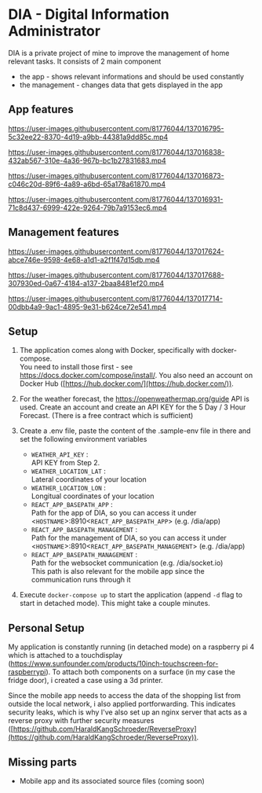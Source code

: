 # DIA - Digital Information Administrator

DIA is a private project of mine to improve the management of home relevant tasks. 
It consists of 2 main component
* the app - shows relevant informations and should be used constantly
* the management - changes data that gets displayed in the app

## App features

https://user-images.githubusercontent.com/81776044/137016795-5c32ee22-8370-4d19-a9bb-44381a9dd85c.mp4

https://user-images.githubusercontent.com/81776044/137016838-432ab567-310e-4a36-967b-bc1b27831683.mp4

https://user-images.githubusercontent.com/81776044/137016873-c046c20d-89f6-4a89-a6bd-65a178a61870.mp4

https://user-images.githubusercontent.com/81776044/137016931-71c8d437-6999-422e-9264-79b7a9153ec6.mp4

## Management features

https://user-images.githubusercontent.com/81776044/137017624-abce746e-9598-4e68-a1d1-a2f1f47d15db.mp4

https://user-images.githubusercontent.com/81776044/137017688-307930ed-0a67-4184-a137-2baa8481ef20.mp4

https://user-images.githubusercontent.com/81776044/137017714-00dbb4a9-9ac1-4895-9e31-b624ce72e541.mp4

## Setup

1. The application comes along with Docker, specifically with docker-compose.\
You need to install those first -
see https://docs.docker.com/compose/install/. You also need an account on Docker Hub ([https://hub.docker.com/](https://hub.docker.com/)).

2. For the weather forecast, the https://openweathermap.org/guide API is used.
Create an account and create an API KEY for the 5 Day / 3 Hour Forecast. (There is a free contract which is sufficient)

3. Create a .env file, paste the content of the .sample-env file in there and set the following environment variables
    * `WEATHER_API_KEY` :\
    API KEY from Step 2.
    * `WEATHER_LOCATION_LAT` :\
    Lateral coordinates of your location
    * `WEATHER_LOCATION_LON` :\
    Longitual coordinates of your location
    * `REACT_APP_BASEPATH_APP` :\
    Path for the app of DIA, so you can access it under\
    \<`HOSTNAME`\>:8910\<`REACT_APP_BASEPATH_APP`> 
    (e.g. /dia/app)
    * `REACT_APP_BASEPATH_MANAGEMENT` :\
    Path for the management of DIA, so you can access it under\
    \<`HOSTNAME`\>:8910\<`REACT_APP_BASEPATH_MANAGEMENT`>
    (e.g. /dia/app)
    * `REACT_APP_BASEPATH_MANAGEMENT` :\
    Path for the websocket communication (e.g. /dia/socket.io)\
    This path is also relevant for the mobile app since the communication runs through it

4. Execute `docker-compose up` to start the application (append `-d` flag to start in detached mode). This might take a couple minutes.

## Personal Setup
My application is constantly running (in detached mode) on a raspberry pi 4 which is attached to a touchdisplay (https://www.sunfounder.com/products/10inch-touchscreen-for-raspberrypi). To attach both components on a surface (in my case the fridge door), i created a case using a 3d printer.

Since the mobile app needs to access the data of the shopping list from outside the local network, i also applied portforwarding.
This indicates security leaks, which is why I've also set up an nginx server that acts as a reverse proxy with further security measures ([https://github.com/HaraldKangSchroeder/ReverseProxy](https://github.com/HaraldKangSchroeder/ReverseProxy)).

## Missing parts
* Mobile app and its associated source files (coming soon)
